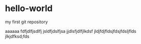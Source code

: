 # hello-world
my first git repository

aaaaaa fdfjdlfjsdlfj
jsldfjdslfjsa
jjdlsfjdlfjlkdsf
jldjfdjfldsjfdsjfdsljflds
jlkjdfksd;fds
